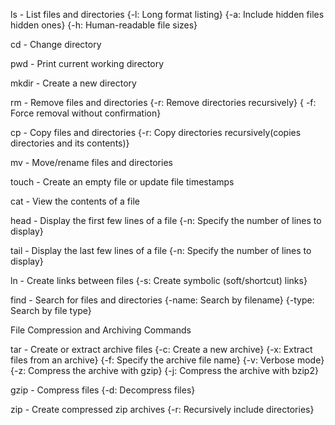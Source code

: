 ls - List files and directories {-l: Long format listing}
                                {-a: Include hidden files hidden ones}
                                {-h: Human-readable file sizes}

cd - Change directory

pwd - Print current working directory	

mkdir - Create a new directory

rm - Remove files and directories {-r: Remove directories recursively}
                                  { -f: Force removal without confirmation}

cp - Copy files and directories {-r: Copy directories recursively(copies directories and its contents)}

mv - Move/rename files and directories

touch - Create an empty file or update file timestamps

cat - View the contents of a file

head - Display the first few lines of a file {-n: Specify the number of lines to display}

tail - Display the last few lines of a file {-n: Specify the number of lines to display}

ln - Create links between files {-s: Create symbolic (soft/shortcut) links}

find - Search for files and directories {-name: Search by filename}
                                        {-type: Search by file type}

File Compression and Archiving Commands

tar - Create or extract archive files {-c: Create a new archive}
                                      {-x: Extract files from an archive}
                                      {-f: Specify the archive file name}
                                      {-v: Verbose mode}
                                      {-z: Compress the archive with gzip}
                                      {-j: Compress the archive with bzip2}

gzip - Compress files {-d: Decompress files}

zip - Create compressed zip archives {-r: Recursively include directories}
